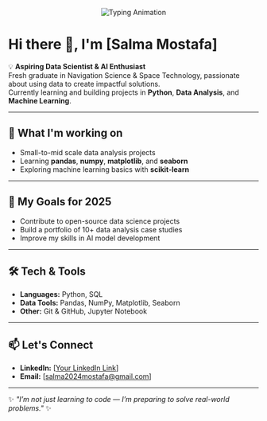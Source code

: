 <!-- Animated Header -->
<p align="center">
  <img src="https://readme-typing-svg.herokuapp.com?color=F77F00&size=28&center=true&vCenter=true&width=600&lines=Hello+World!+👋;I'm+a+Passionate+Data+Science+Learner;Eager+to+Work+on+Big+Projects!" alt="Typing Animation" />
</p>

# Hi there 👋, I'm [Salma Mostafa]

💡 **Aspiring Data Scientist & AI Enthusiast**  
Fresh graduate in Navigation Science & Space Technology, passionate about using data to create impactful solutions.  
Currently learning and building projects in **Python**, **Data Analysis**, and **Machine Learning**.

---

## 🚀 What I'm working on
- Small-to-mid scale data analysis projects  
- Learning **pandas**, **numpy**, **matplotlib**, and **seaborn**  
- Exploring machine learning basics with **scikit-learn**

---

## 🎯 My Goals for 2025
- Contribute to open-source data science projects  
- Build a portfolio of 10+ data analysis case studies  
- Improve my skills in AI model development  

---

## 🛠 Tech & Tools
- **Languages:** Python, SQL  
- **Data Tools:** Pandas, NumPy, Matplotlib, Seaborn  
- **Other:** Git & GitHub, Jupyter Notebook

---

## 📫 Let's Connect
- **LinkedIn:** [[Your LinkedIn Link](https://www.linkedin.com/in/salma-mostafa2001/)]  
- **Email:** [salma2024mostafa@gmail.com]  

---

✨ _"I’m not just learning to code — I’m preparing to solve real-world problems."_ ✨
